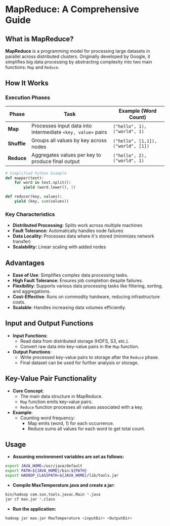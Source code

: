 # MapReduce: A Comprehensive Guide

## What is MapReduce?
**MapReduce** is a programming model for processing large datasets in parallel across distributed clusters. Originally developed by Google, it simplifies big data processing by abstracting complexity into two main functions: `Map` and `Reduce`.

## How It Works
### Execution Phases
| Phase       | Task                                                                 | Example (Word Count)              |
|-------------|----------------------------------------------------------------------|-----------------------------------|
| **Map**     | Processes input data into intermediate `<key, value>` pairs          | `("hello", 1), ("world", 1)`     |
| **Shuffle** | Groups all values by key across nodes                                | `("hello", [1,1]), ("world", [1])`|
| **Reduce**  | Aggregates values per key to produce final output                    | `("hello", 2), ("world", 1)`     |

```python
# Simplified Python Example
def mapper(text):
    for word in text.split():
        yield (word.lower(), 1)

def reducer(key, values):
    yield (key, sum(values))
```

### Key Characteristics
- **Distributed Processing:** Splits work across multiple machines
- **Fault Tolerance:** Automatically handles node failures
- **Data Locality:** Processes data where it's stored (minimizes network transfer)
- **Scalability:** Linear scaling with added nodes

## Advantages
- **Ease of Use**: Simplifies complex data processing tasks.
- **High Fault Tolerance**: Ensures job completion despite failures.
- **Flexibility**: Supports various data processing tasks like filtering, sorting, and aggregations.
- **Cost-Effective**: Runs on commodity hardware, reducing infrastructure costs.
- **Scalable**: Handles increasing data volumes efficiently.

## Input and Output Functions
- **Input Functions**:
  - Read data from distributed storage (HDFS, S3, etc.).
  - Convert raw data into key-value pairs in the `Map` function.
- **Output Functions**:
  - Write processed key-value pairs to storage after the `Reduce` phase.
  - Final dataset can be used for further analysis or storage.

## Key-Value Pair Functionality
- **Core Concept**:
  - The main data structure in MapReduce.
  - `Map` function emits key-value pairs.
  - `Reduce` function processes all values associated with a key.
- **Example**:
  - Counting word frequency:
    - Map emits (word, 1) for each occurrence.
    - Reduce sums all values for each word to get total count.

## Usage
- **Assuming environment variables are set as follows:**
```bash
export JAVA_HOME=/usr/java/default
export PATH=${JAVA_HOME}/bin:${PATH}
export HADOOP_CLASSPATH=${JAVA_HOME}/lib/tools.jar
```

- **Compile MaxTemperature.java and create a jar:**
```bash
bin/hadoop com.sun.tools.javac.Main *.java
jar cf max.jar *.class
```

- **Run the application:**
```bash
hadoop jar max.jar MaxTemperature <inputDir> <OutputDir>
```
